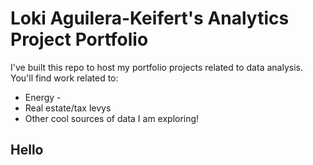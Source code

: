 # Loki Aguilera-Keifert's Analytics Project Portfolio
I've built this repo to host my portfolio projects related to data analysis. You'll find work related to:
* Energy -
* Real estate/tax levys
* Other cool sources of data I am exploring!

## Hello
